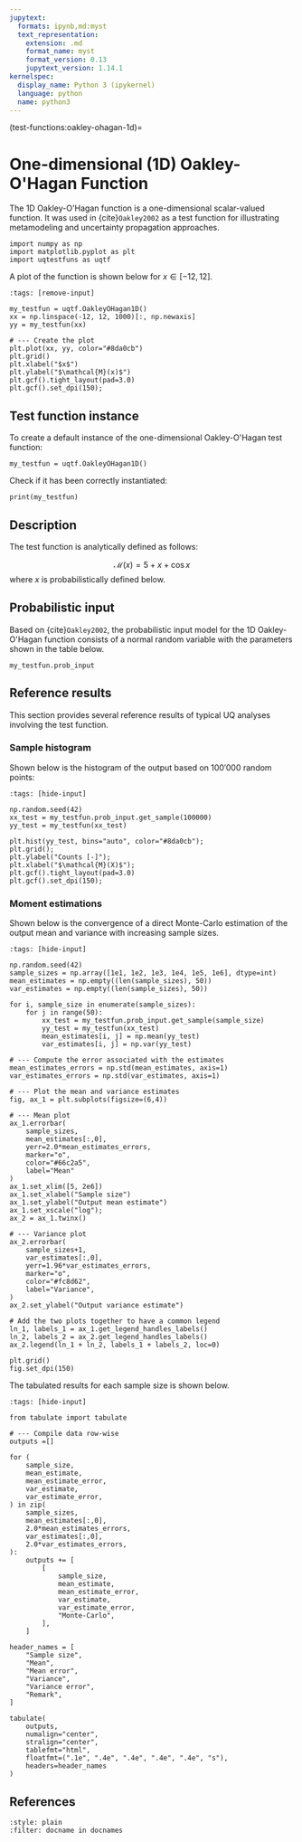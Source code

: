 ```yaml
---
jupytext:
  formats: ipynb,md:myst
  text_representation:
    extension: .md
    format_name: myst
    format_version: 0.13
    jupytext_version: 1.14.1
kernelspec:
  display_name: Python 3 (ipykernel)
  language: python
  name: python3
---
```


(test-functions:oakley-ohagan-1d)=
# One-dimensional (1D) Oakley-O'Hagan Function

The 1D Oakley-O'Hagan function is a one-dimensional scalar-valued function.
It was used in {cite}`Oakley2002` as a test function for illustrating
metamodeling and uncertainty propagation approaches.

```{code-cell} ipython3
import numpy as np
import matplotlib.pyplot as plt
import uqtestfuns as uqtf
```

A plot of the function is shown below for $x \in [-12, 12]$.

```{code-cell} ipython3
:tags: [remove-input]

my_testfun = uqtf.OakleyOHagan1D()
xx = np.linspace(-12, 12, 1000)[:, np.newaxis]
yy = my_testfun(xx)

# --- Create the plot
plt.plot(xx, yy, color="#8da0cb")
plt.grid()
plt.xlabel("$x$")
plt.ylabel("$\mathcal{M}(x)$")
plt.gcf().tight_layout(pad=3.0)
plt.gcf().set_dpi(150);
```

## Test function instance

To create a default instance of the one-dimensional Oakley-O'Hagan
test function:

```{code-cell} ipython3
my_testfun = uqtf.OakleyOHagan1D()
```

Check if it has been correctly instantiated:

```{code-cell} ipython3
print(my_testfun)
```

## Description

The test function is analytically defined as follows:

$$
\mathcal{M}(x) = 5 + x + \cos{x}
$$
where $x$ is probabilistically defined below.

## Probabilistic input

Based on {cite}`Oakley2002`, the probabilistic input model for the 1D
Oakley-O'Hagan function consists of a normal random variable
with the parameters shown in the table below.

```{code-cell} ipython3
my_testfun.prob_input
```

## Reference results

This section provides several reference results of typical UQ analyses involving
the test function.

### Sample histogram

Shown below is the histogram of the output based on $100'000$ random points:

```{code-cell} ipython3
:tags: [hide-input]

np.random.seed(42)
xx_test = my_testfun.prob_input.get_sample(100000)
yy_test = my_testfun(xx_test)

plt.hist(yy_test, bins="auto", color="#8da0cb");
plt.grid();
plt.ylabel("Counts [-]");
plt.xlabel("$\mathcal{M}(X)$");
plt.gcf().tight_layout(pad=3.0)
plt.gcf().set_dpi(150);
```

### Moment estimations

Shown below is the convergence of a direct Monte-Carlo estimation of
the output mean and variance with increasing sample sizes.

```{code-cell} ipython3
:tags: [hide-input]

np.random.seed(42)
sample_sizes = np.array([1e1, 1e2, 1e3, 1e4, 1e5, 1e6], dtype=int)
mean_estimates = np.empty((len(sample_sizes), 50))
var_estimates = np.empty((len(sample_sizes), 50))

for i, sample_size in enumerate(sample_sizes):
    for j in range(50):
        xx_test = my_testfun.prob_input.get_sample(sample_size)
        yy_test = my_testfun(xx_test)
        mean_estimates[i, j] = np.mean(yy_test)
        var_estimates[i, j] = np.var(yy_test)

# --- Compute the error associated with the estimates
mean_estimates_errors = np.std(mean_estimates, axis=1)
var_estimates_errors = np.std(var_estimates, axis=1)

# --- Plot the mean and variance estimates
fig, ax_1 = plt.subplots(figsize=(6,4))

# --- Mean plot
ax_1.errorbar(
    sample_sizes,
    mean_estimates[:,0],
    yerr=2.0*mean_estimates_errors,
    marker="o",
    color="#66c2a5",
    label="Mean"
)
ax_1.set_xlim([5, 2e6])
ax_1.set_xlabel("Sample size")
ax_1.set_ylabel("Output mean estimate")
ax_1.set_xscale("log");
ax_2 = ax_1.twinx()

# --- Variance plot
ax_2.errorbar(
    sample_sizes+1,
    var_estimates[:,0],
    yerr=1.96*var_estimates_errors,
    marker="o",
    color="#fc8d62",
    label="Variance",
)
ax_2.set_ylabel("Output variance estimate")

# Add the two plots together to have a common legend
ln_1, labels_1 = ax_1.get_legend_handles_labels()
ln_2, labels_2 = ax_2.get_legend_handles_labels()
ax_2.legend(ln_1 + ln_2, labels_1 + labels_2, loc=0)

plt.grid()
fig.set_dpi(150)
```

The tabulated results for each sample size is shown below.

```{code-cell} ipython3
:tags: [hide-input]

from tabulate import tabulate

# --- Compile data row-wise
outputs =[]

for (
    sample_size,
    mean_estimate,
    mean_estimate_error,
    var_estimate,
    var_estimate_error,
) in zip(
    sample_sizes,
    mean_estimates[:,0],
    2.0*mean_estimates_errors,
    var_estimates[:,0],
    2.0*var_estimates_errors,
):
    outputs += [
        [
            sample_size,
            mean_estimate,
            mean_estimate_error,
            var_estimate,
            var_estimate_error,
            "Monte-Carlo",
        ],
    ]

header_names = [
    "Sample size",
    "Mean",
    "Mean error",
    "Variance",
    "Variance error",
    "Remark",
]

tabulate(
    outputs,
    numalign="center",
    stralign="center",
    tablefmt="html",
    floatfmt=(".1e", ".4e", ".4e", ".4e", ".4e", "s"),
    headers=header_names
)
```

## References

```{bibliography}
:style: plain
:filter: docname in docnames
```
